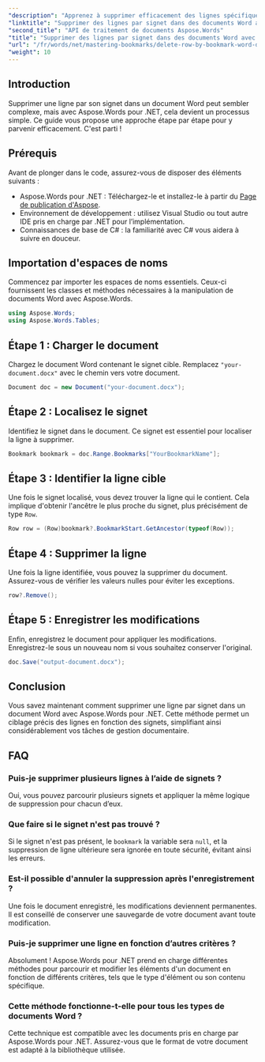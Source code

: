 ```yaml
---
"description": "Apprenez à supprimer efficacement des lignes spécifiques dans des documents Word en utilisant les signets avec Aspose.Words pour .NET. Ce guide étape par étape explique le chargement des documents."
"linktitle": "Supprimer des lignes par signet dans des documents Word avec Aspose.Words pour .NET"
"second_title": "API de traitement de documents Aspose.Words"
"title": "Supprimer des lignes par signet dans des documents Word avec Aspose.Words pour .NET"
"url": "/fr/words/net/mastering-bookmarks/delete-row-by-bookmark-word-documents/"
"weight": 10
---
```


## Introduction

Supprimer une ligne par son signet dans un document Word peut sembler complexe, mais avec Aspose.Words pour .NET, cela devient un processus simple. Ce guide vous propose une approche étape par étape pour y parvenir efficacement. C'est parti !

## Prérequis

Avant de plonger dans le code, assurez-vous de disposer des éléments suivants :

- Aspose.Words pour .NET : Téléchargez-le et installez-le à partir du [Page de publication d'Aspose](https://releases.aspose.com/words/net/).
- Environnement de développement : utilisez Visual Studio ou tout autre IDE pris en charge par .NET pour l’implémentation.
- Connaissances de base de C# : la familiarité avec C# vous aidera à suivre en douceur.

## Importation d'espaces de noms

Commencez par importer les espaces de noms essentiels. Ceux-ci fournissent les classes et méthodes nécessaires à la manipulation de documents Word avec Aspose.Words.

```csharp
using Aspose.Words;
using Aspose.Words.Tables;
```

## Étape 1 : Charger le document

Chargez le document Word contenant le signet cible. Remplacez `"your-document.docx"` avec le chemin vers votre document.

```csharp
Document doc = new Document("your-document.docx");
```

## Étape 2 : Localisez le signet

Identifiez le signet dans le document. Ce signet est essentiel pour localiser la ligne à supprimer.

```csharp
Bookmark bookmark = doc.Range.Bookmarks["YourBookmarkName"];
```

## Étape 3 : Identifier la ligne cible

Une fois le signet localisé, vous devez trouver la ligne qui le contient. Cela implique d'obtenir l'ancêtre le plus proche du signet, plus précisément de type `Row`.

```csharp
Row row = (Row)bookmark?.BookmarkStart.GetAncestor(typeof(Row));
```

## Étape 4 : Supprimer la ligne

Une fois la ligne identifiée, vous pouvez la supprimer du document. Assurez-vous de vérifier les valeurs nulles pour éviter les exceptions.

```csharp
row?.Remove();
```

## Étape 5 : Enregistrer les modifications

Enfin, enregistrez le document pour appliquer les modifications. Enregistrez-le sous un nouveau nom si vous souhaitez conserver l'original.

```csharp
doc.Save("output-document.docx");
```

## Conclusion

Vous savez maintenant comment supprimer une ligne par signet dans un document Word avec Aspose.Words pour .NET. Cette méthode permet un ciblage précis des lignes en fonction des signets, simplifiant ainsi considérablement vos tâches de gestion documentaire.

## FAQ

### Puis-je supprimer plusieurs lignes à l’aide de signets ?

Oui, vous pouvez parcourir plusieurs signets et appliquer la même logique de suppression pour chacun d’eux.

### Que faire si le signet n'est pas trouvé ?

Si le signet n'est pas présent, le `bookmark` la variable sera `null`, et la suppression de ligne ultérieure sera ignorée en toute sécurité, évitant ainsi les erreurs.

### Est-il possible d'annuler la suppression après l'enregistrement ?

Une fois le document enregistré, les modifications deviennent permanentes. Il est conseillé de conserver une sauvegarde de votre document avant toute modification.

### Puis-je supprimer une ligne en fonction d’autres critères ?

Absolument ! Aspose.Words pour .NET prend en charge différentes méthodes pour parcourir et modifier les éléments d'un document en fonction de différents critères, tels que le type d'élément ou son contenu spécifique.

### Cette méthode fonctionne-t-elle pour tous les types de documents Word ?

Cette technique est compatible avec les documents pris en charge par Aspose.Words pour .NET. Assurez-vous que le format de votre document est adapté à la bibliothèque utilisée.